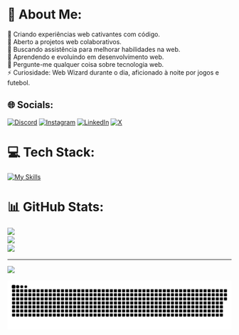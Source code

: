 # 💫 About Me:
🔭 Criando experiências web cativantes com código.<br>👯 Aberto a projetos web colaborativos.<br>🤝 Buscando assistência para melhorar habilidades na web.<br>🌱 Aprendendo e evoluindo em desenvolvimento web.<br>💬 Pergunte-me qualquer coisa sobre tecnologia web.<br>⚡ Curiosidade: Web Wizard durante o dia, aficionado à noite por jogos e futebol.


## 🌐 Socials:
[![Discord](https://skillicons.dev/icons?i=discord&theme=light)](https://discord.gg/damassceno) [![Instagram](https://skillicons.dev/icons?i=instagram&theme=light)](https://instagram.com/https://www.instagram.com/encodedbrain/) [![LinkedIn](https://skillicons.dev/icons?i=linkedin&theme=light)](https://linkedin.com/in/https://www.linkedin.com/in/marcodmc/) [![X](https://skillicons.dev/icons?i=twitter&theme=light)](https://x.com/https://twitter.com/slurguts) 

# 💻 Tech Stack:
[![My Skills](https://skillicons.dev/icons?i=js,mysql,angular,next,vue,cs,tailwindcss&theme=light)](https://skillicons.dev)
# 📊 GitHub Stats:
![](https://github-readme-stats.vercel.app/api?username=AlchemistByte&theme=dark&hide_border=false&include_all_commits=false&count_private=true)<br/>
![](https://github-readme-streak-stats.herokuapp.com/?user=AlchemistByte&theme=dark&hide_border=false)<br/>
![](https://github-readme-stats.vercel.app/api/top-langs/?username=AlchemistByte&theme=dark&hide_border=false&include_all_commits=false&count_private=true&layout=compact)

---
[![](https://visitcount.itsvg.in/api?id=AlchemistByte&icon=8&color=0)](https://visitcount.itsvg.in)

<!-- Proudly created with GPRM ( https://gprm.itsvg.in ) -->

![Snake animation](https://github.com/AlchemistByte/AlchemistByte/blob/output/github-contribution-grid-snake.svg)

